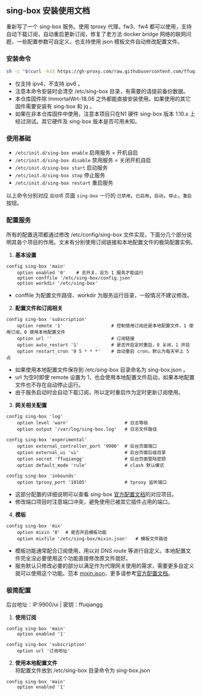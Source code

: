 ## sing-box 安装使用文档

重新写了一个 sing-box 服务。使用 tproxy 代理，fw3、fw4 都可以使用，支持自动下载订阅，自动重启更新订阅，修复了老方法 docker bridge 网络的联网问题，一些配置参数可自定义，也支持使用 json 模板文件自动修改配置文件。

### 安装命令

```bash
sh -c "$(curl -ksS https://gh-proxy.com/raw.githubusercontent.com/ffuqiangg/build_openwrt/main/patch/sing-box/install.sh)"
```

- 仅支持 ipv4，不支持 ipv6 。
- 注意本命令安装时会清空 /etc/sing-box 目录，有需要的请提前备份数据。
- 本仓库固件除 ImmortalWrt-18.06 之外都能直接安装使用。如果使用的其它固件需要安装有 sing-box 和 jq 。
- 如果在非本仓库固件中使用，注意本项目只在N1 硬件 sing-box 版本 1.10.x 上经过测试。其它硬件及 sing-box 版本是否可用未知。

### 使用基础

- `/etc/init.d/sing-box enable` 启用服务 = 开机自启
- `/etc/init.d/sing-box disable` 禁用服务 = 关闭开机自启
- `/etc/init.d/sing-box start` 启动服务
- `/etc/init.d/sing-box stop` 停止服务
- `/etc/init.d/sing-box restart` 重启服务

以上命令分别对应 `启动项` 页面 `sing-box` 一行的 `已禁用`，`已启用`，`启动`，`停止`，`重启` 按钮。

### 配置服务

所有的配置选项都通过修改 /etc/config/sing-box 文件实现，下面分几个部分说明其各个项目的作用。文末有分别使用订阅链接和本地配置文件的极简配置实例。

1. **基本设置**
```config
config sing-box 'main'
	option enabled '0'    # 总开关，设为 1 服务才能运行
	option conffile '/etc/sing-box/config.json'
	option workdir '/etc/sing-box'
```
- conffile 为配置文件路径、workdir 为服务运行目录，一般情况不建议修改。

2. **配置文件和订阅相关**
```config
config sing-box 'subscription'
	option remote '1'                  # 控制使用订阅还是本地配置文件，1 使用订阅，0 使用本地配置文件
	option url ''                      # 订阅链接
	option auto_restart '1'            # 是否开启定时重启，0 关闭，1 开启
	option restart_cron '0 5 * * *'    # 自动重启 cron，默认为每天早上 5 点
```
- 如果使用本地配置文件保存到 /etc/sing-box 目录命名为 sing-box.json 。
- url 为空时即使 remote 设置为 1，也会使用本地配置文件启动，如果本地配置文件也不存在自动停止运行。
- 由于服务启动时会自动下载订阅，所以定时重启作为定时更新订阅使用。

3. **网关相关配置**
```config
config sing-box 'log'
	option level 'warn'                     # 日志等级
	option output '/var/log/sing-box.log'   # 日志文件路径

config sing-box 'experimental'
	option external_controller_port '9900'  # 后台页面端口
	option external_ui 'ui'                 # 后台页面后缀目录
	option secret 'ffuqiangg'               # 后台页面登陆密钥
	option default_mode 'rule'              # clash 默认模式

config sing-box 'inbounds'
	option tproxy_port '10105'              # tproxy 监听端口
```
- 这部分配置的详细说明可以查看 sing-box [官方配置文档](https://sing-box.sagernet.org/zh/configuration/)的对应项目。
- 修改端口项目时注意端口冲突，避免使用已被其它插件占用的端口。

4. **模板**
```config
config sing-box 'mix'
	option mixin '0'  # 是否开启模板功能
	option mixfile '/etc/sing-box/mixin.json'   # 模板文件路径
```
- 模板功能通常配合订阅使用，用以对 DNS route 等进行自定义。本地配置文件完全没必要使用这个功能直接修改原文件就好。
- 服务默认只修改必要的部分以满足作为代理网关使用的需求，需要更多自定义就可以使用这个功能。范本 [mixin.json](https://gist.github.com/ffuqiangg/d9bfcb1b37e58e6450711cd8060b57c8)，更多请参考[官方配置文档](https://sing-box.sagernet.org/zh/configuration/)。

### 极简配置

后台地址：IP:9900/ui | 密钥：ffuqiangg

1. **使用订阅**
```config
config sing-box 'main'
	option enabled '1'

config sing-box 'subscription'
	option url '订阅地址'
```

2. **使用本地配置文件**  
将配置文件放到 /etc/sing-box 目录命令为 sing-box.json
```config
config sing-box 'main'
	option enabled '1'
```
